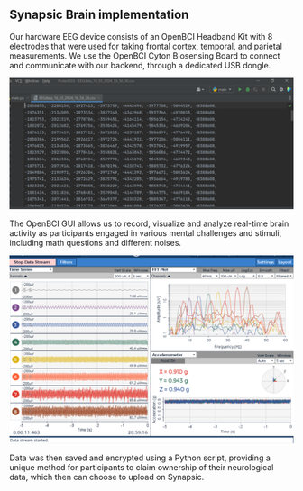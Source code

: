 ## Synapsic Brain implementation

Our hardware EEG device consists of an OpenBCI Headband Kit with 8 electrodes that were used for taking frontal cortex, temporal, and parietal measurements. We use the OpenBCI Cyton Biosensing Board to connect and communicate with our backend, through a dedicated USB dongle.

![Sample EEG Data](./SampleEEGData.PNG)

The OpenBCI GUI allows us to record, visualize and analyze real-time brain activity as participants engaged in various mental challenges and stimuli, including math questions and different noises.

![GUI Data View](./GUIdataView.PNG)

Data was then saved and encrypted using a Python script, providing a unique method for participants to claim ownership of their neurological data, which then can choose to upload on Synapsic.
